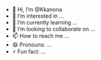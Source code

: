 - 👋 Hi, I’m @Kkanona
- 👀 I’m interested in ...
- 🌱 I’m currently learning ...
- 💞️ I’m looking to collaborate on ...
- 📫 How to reach me ...
- 😄 Pronouns: ...
- ⚡ Fun fact: ...

<!---
Kkanona/Kkanona is a ✨ special ✨ repository because its `README.md` (this file) appears on your GitHub profile.
You can click the Preview link to take a look at your changes.
--->
